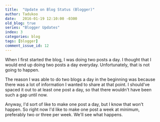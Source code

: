 ```yaml
---
title:  "Update on Blog Status (Blogger)"
author: Tadukoo
date:   2016-01-19 12:10:00 -0300
old_blog: true
series: "Blogger Updates"
index: 3
categories: blog
tags: [blogger]
comment_issue_id: 12
---
```

When I first started the blog, I was doing two posts a day. I thought that I would end up doing two posts a day everyday. Unfortunately, that is not going to 
happen.

The reason I was able to do two blogs a day in the beginning was because there was a lot of information I wanted to share at that point. I should've spaced it 
out to at least one post a day, so that there wouldn't have been such a gap until now.

Anyway, I'd sort of like to make one post a day, but I know that won't happen. So right now I'd like to make one post a week at minimum, preferably two or 
three per week. We'll see what happens.
